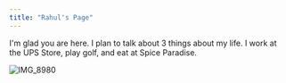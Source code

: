 ```yaml
---
title: "Rahul's Page"
---
```


I'm glad you are here. I plan to talk about 3 things about my life. I work at the UPS Store, play golf, and eat at Spice Paradise.

![IMG_8980](https://user-images.githubusercontent.com/46410538/172739609-78bfe942-0007-4e94-aa29-42321f27c408.jpg)
